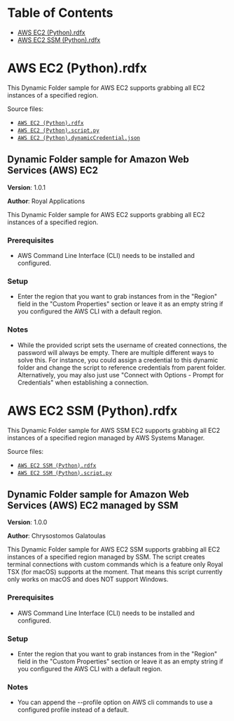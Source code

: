 # Table of Contents

- [AWS EC2 (Python).rdfx](#toc-AWS-EC2-Python-rdfx)
- [AWS EC2 SSM (Python).rdfx](#toc-AWS-EC2-SSM-Python-rdfx)

# <a name="toc-AWS-EC2-Python-rdfx"></a> AWS EC2 (Python).rdfx

This Dynamic Folder sample for AWS EC2 supports grabbing all EC2 instances of a specified region.

Source files:

- [`AWS EC2 (Python).rdfx`](./AWS%20EC2%20%28Python%29.rdfx)
- [`AWS EC2 (Python).script.py`](./AWS%20EC2%20%28Python%29.script.py)
- [`AWS EC2 (Python).dynamicCredential.json`](./AWS%20EC2%20%28Python%29.dynamicCredential.json)

## **Dynamic Folder sample for Amazon Web Services (AWS) EC2**

**Version**: 1.0.1

**Author**: Royal Applications

This Dynamic Folder sample for AWS EC2 supports grabbing all EC2 instances of a specified region.

### **Prerequisites**

- AWS Command Line Interface (CLI) needs to be installed and configured.

### **Setup**

- Enter the region that you want to grab instances from in the "Region" field in the "Custom Properties" section or leave it as an empty string if you configured the AWS CLI with a default region.

### **Notes**

- While the provided script sets the username of created connections, the password will always be empty. There are multiple different ways to solve this. For instance, you could assign a credential to this dynamic folder and change the script to reference credentials from parent folder. Alternatively, you may also just use "Connect with Options - Prompt for Credentials" when establishing a connection.

# <a name="toc-AWS-EC2-SSM-Python-rdfx"></a> AWS EC2 SSM (Python).rdfx

This Dynamic Folder sample for AWS SSM EC2 supports grabbing all EC2 instances of a specified region managed by AWS Systems Manager.

Source files:

- [`AWS EC2 SSM (Python).rdfx`](./AWS%20EC2%20SSM%20%28Python%29.rdfx)
- [`AWS EC2 SSM (Python).script.py`](./AWS%20EC2%20SSM%20%28Python%29.script.py)

## **Dynamic Folder sample for Amazon Web Services (AWS) EC2 managed by SSM**

**Version**: 1.0.0

**Author**: Chrysostomos Galatoulas

This Dynamic Folder sample for AWS EC2 SSM supports grabbing all EC2 instances of a specified region managed by SSM. The script creates terminal connections with custom commands which is a feature only Royal TSX (for macOS) supports at the moment. That means this script currently only works on macOS and does NOT support Windows.

### **Prerequisites**

- AWS Command Line Interface (CLI) needs to be installed and configured.

### **Setup**

- Enter the region that you want to grab instances from in the "Region" field in the "Custom Properties" section or leave it as an empty string if you configured the AWS CLI with a default region.

### **Notes**

- You can append the --profile option on AWS cli commands to use a configured profile instead of a default.

